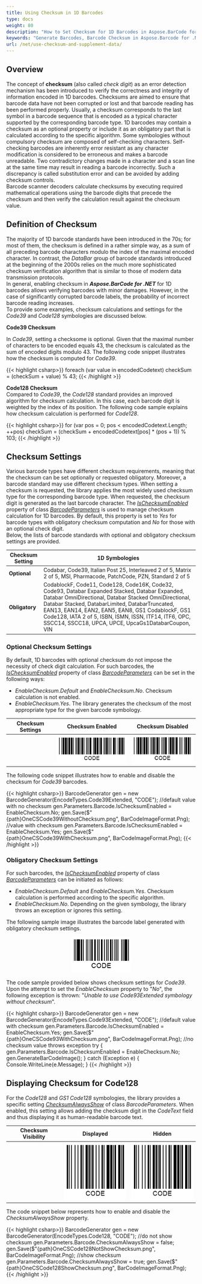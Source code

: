 ```yaml
---
title: Using Checksum in 1D Barcodes
type: docs
weight: 80
description: "How to Set Checksum for 1D Barcodes in Aspose.BarCode for .NET"
keywords: "Generate Barcodes, Barcode Checksum in Aspose.Barcode for .NET, Generate Barcodes in Aspose.BarCode, Convert Barcode Size in Aspose.Barcode, Customized Barcode Checksum, Set Barcode Check Digit, Checksum Settings Aspose.Barcode"
url: /net/use-checksum-and-supplement-data/
---
```


## Overview
The concept of **checksum** (also called *check digit*) as an error detection mechanism has been introduced to verify the correctness and integrity of information encoded in 1D barcodes. Checksums are aimed to ensure that barcode data have not been corrupted or lost and that barcode reading has been performed properly. Usually, a checksum corresponds to the last symbol in a barcode sequence that is encoded as a typical character supported by the corresponding barcode type. 1D barcodes may contain a checksum as an optional property or include it as an obligatory part that is calculated according to the specific algorithm. Some symbologies without compulsory checksum are composed of self-checking characters. Self-checking barcodes are inherently error resistant as any character modification is considered to be erroneous and makes a barcode unreadable. Two contradictory changes made in a character and a scan line at the same time may result in reading a barcode incorrectly. Such a discrepancy is called substitution error and can be avoided by adding checksum controls.  
Barcode scanner decoders calculate checksums by executing required mathematical operations using the barcode digits that precede the checksum and then verify the calculation result against the checksum value.
 
## Definition of Checksum
The majority of 1D barcode standards have been introduced in the 70s; for most of them, the checksum is defined in a rather simple way, as a sum of all preceding barcode characters modulo the index of the maximal encoded character. In contrast, the *DataBar* group of barcode standards introduced at the beginning of the 2000s relies on the much more sophisticated checksum verification algorithm that is similar to those of modern data transmission protocols.  
In general, enabling checksum in ***Aspose.BarCode for .NET*** for 1D barcodes allows verifying barcodes with minor damages. However, in the case of significantly corrupted barcode labels, the probability of incorrect barcode reading increases.  
To provide some examples, checksum calculations and settings for the *Code39* and *Code128* symbologies are discussed below.  
  
**Code39 Checksum**
  
In *Code39*, setting a checksome is optional. Given that the maximal number of characters to be encoded equals 43, the checksum is calculated as the sum of encoded digits modulo 43. The following code snippet illustrates how the checksum is computed for *Code39*.
  
{{< highlight csharp>}}
foreach (var value in encodedCodetext)
    checkSum = (checkSum + value) % 43;
{{< /highlight >}} 
  
**Code128 Checksum**  
Compared to *Code39*, the *Code128* standard provides an improved algorithm for checksum calculation. In this case, each barcode digit is weighted by the index of its position. The following code sample explains how checksum calculation is performed for *Code128*.
  
{{< highlight csharp>}}
for (var pos = 0; pos < encodedCodetext.Length; ++pos)
    checkSum = (checkSum + encodedCodetext[pos] * (pos + 1)) % 103;
{{< /highlight >}} 
  
## Checksum Settings
Various barcode types have different checksum requirements, meaning that the checksum can be set optionally or requested obligatory. Moreover, a barcode standard may use different checksum types. When setting a checksum is requested, the library applies the most widely used checksum type for the corresponding barcode type. When requested, the checksum digit is generated as the last barcode character. The [*IsChecksumEnabled*](https://apireference.aspose.com/barcode/net/aspose.barcode.generation/barcodeparameters/properties/ischecksumenabled) property of class [*BarcodeParameters*](https://apireference.aspose.com/barcode/net/aspose.barcode.generation/barcodeparameters) is used to manage checksum calculation for 1D barcodes. By default, this property is set to *Yes* for barcode types with obligatory checksum computation and *No* for those with an optional check digit.  
Below, the lists of barcode standards with optional and obligatory checksum settings are provided.
  
|Checksum Setting|1D Symbologies|
|---|---|
|**Optional**|Codabar, Code39, Italian Post 25, Interleaved 2 of 5, Matrix 2 of 5, MSI, Pharmacode, PatchCode, PZN, Standard 2 of 5|
|**Obligatory**|CodablockF, Code11, Code128, Code16K, Code32, Code93, Databar Expanded Stacked, Databar Expanded, Databar OmniDirectional, Databar Stacked OmniDirectional, Databar Stacked, DatabarLimited, DatabarTruncated, EAN13, EAN14, EAN2, EAN5, EAN8, GS1 CodablockF, GS1 Code128, IATA 2 of 5, ISBN, ISMN, ISSN, ITF14, ITF6, OPC, SSCC14, SSCC18, UPCA, UPCE, UpcaGs1DatabarCoupon, VIN|

### Optional Checksum Settings
By default, 1D barcodes with optional checksum do not impose the necessity of check digit calculation. For such barcodes, the [*IsChecksumEnabled*](https://apireference.aspose.com/barcode/net/aspose.barcode.generation/barcodeparameters/properties/ischecksumenabled) property of class [*BarcodeParameters*](https://apireference.aspose.com/barcode/net/aspose.barcode.generation/barcodeparameters) can be set in the following ways:
- *EnableChecksum.Default* and *EnableChecksum.No*. Checksum calculation is not enabled.
- *EnableChecksum.Yes*. The library generates the checksum of the most appropriate type for the given barcode symbology.
  
|Checksum Settings|Checksum Enabled|Checksum Disabled|
|:---:|:---:|:---:|
| |<img src="OneCSCode39WithChecksum.png">|<img src="OneCSCode39WithoutChecksum.png">|
  
The following code snippet illustrates how to enable and disable the checksum for *Code39* barcodes.
  
{{< highlight csharp>}}
BarcodeGenerator gen = new BarcodeGenerator(EncodeTypes.Code39Extended, "CODE");
//default value with no checksum
gen.Parameters.Barcode.IsChecksumEnabled = EnableChecksum.No;
gen.Save($"{path}OneCSCode39WithoutChecksum.png", BarCodeImageFormat.Png);
//value with checksum
gen.Parameters.Barcode.IsChecksumEnabled = EnableChecksum.Yes;
gen.Save($"{path}OneCSCode39WithChecksum.png", BarCodeImageFormat.Png);
{{< /highlight >}} 
  
### Obligatory Checksum Settings
For such barcodes, the [*IsChecksumEnabled*](https://apireference.aspose.com/barcode/net/aspose.barcode.generation/barcodeparameters/properties/ischecksumenabled) property of class [*BarcodeParameters*](https://apireference.aspose.com/barcode/net/aspose.barcode.generation/barcodeparameters) can be initiated as follows:
- *EnableChecksum.Default* and *EnableChecksum.Yes*. Checksum calculation is performed according to the specific algorithm.
- *EnableChecksum.No*. Depending on the given symbology, the library throws an exception or ignores this setting.

The following sample image illustrates the barcode label generated with obligatory checksum settings.     
<p align="center"><img src="OneCSCode93WithChecksum.png"></p>

The code sample provided below shows checksum settings for *Code39*. Upon the attempt to set the *EnableChecksum* property to "*No*", the following exception is thrown: "*Unable to use Code93Extended symbology without checksum*".

{{< highlight csharp>}}
BarcodeGenerator gen = new BarcodeGenerator(EncodeTypes.Code93Extended, "CODE");
//default value with checksum
gen.Parameters.Barcode.IsChecksumEnabled = EnableChecksum.Yes;
gen.Save($"{path}OneCSCode93WithChecksum.png", BarCodeImageFormat.Png);
//no checksum value throws exception
try
{
    gen.Parameters.Barcode.IsChecksumEnabled = EnableChecksum.No;
    gen.GenerateBarCodeImage();
}
catch (Exception e)
{
    Console.WriteLine(e.Message);
}
{{< /highlight >}}
  
## Displaying Checksum for Code128
For the *Code128* and *GS1 Code128* symbologies, the library provides a specific setting [*ChecksumAlwaysShow*](https://apireference.aspose.com/barcode/net/aspose.barcode.generation/barcodeparameters/properties/checksumalwaysshow) of class *BarcodeParameters*. When enabled, this setting allows adding the checksum digit in the *CodeText* field and thus displaying it as human-readable barcode text. 
  
|Checksum Visibility|Displayed|Hidden|
|:---:|:---:|:---:|
| |<img src="OneCSCode128NotShowChecksum.png">|<img src="OneCSCode128NotShowChecksum.png">|
  
The code snippet below represents how to enable and disable the *ChecksumAlwaysShow* property.
  
{{< highlight csharp>}}
BarcodeGenerator gen = new BarcodeGenerator(EncodeTypes.Code128, "CODE");
//do not show checksum
gen.Parameters.Barcode.ChecksumAlwaysShow = false;
gen.Save($"{path}OneCSCode128NotShowChecksum.png", BarCodeImageFormat.Png);
//show checksum
gen.Parameters.Barcode.ChecksumAlwaysShow = true;
gen.Save($"{path}OneCSCode128ShowChecksum.png", BarCodeImageFormat.Png);
{{< /highlight >}} 